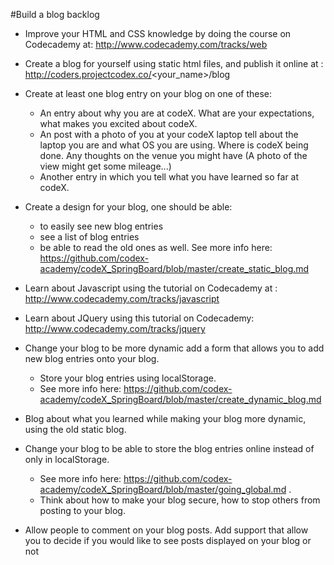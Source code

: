 #Build a blog backlog

* Improve your HTML and CSS knowledge by doing the course on Codecademy at:
	http://www.codecademy.com/tracks/web

* Create a blog for yourself using static html files, and publish it online at : http://coders.projectcodex.co/<your_name>/blog

* Create at least one blog entry on your blog on one of these:
	* An entry about why you are at codeX. What are your expectations, what makes you excited about codeX.
	* An post with a photo of you at your codeX laptop tell about the laptop you are and what OS you are using. Where is codeX being done. Any thoughts on the venue you might have (A photo of the view might get some mileage...)
	* Another entry in which you tell what you have learned so far at codeX. 	


* Create a design for your blog, one should be able:
	* to easily see new blog entries
	* see a list of blog entries
	* be able to read the old ones as well. 
See more info here: 
	https://github.com/codex-academy/codeX_SpringBoard/blob/master/create_static_blog.md

* Learn about Javascript using the tutorial on Codecademy at : 
	http://www.codecademy.com/tracks/javascript

* Learn about JQuery using this tutorial on Codecademy: http://www.codecademy.com/tracks/jquery

* Change your blog to be more dynamic add a form that allows you to add new blog entries onto your blog. 
	* Store your blog entries using localStorage. 
	* See more info here: https://github.com/codex-academy/codeX_SpringBoard/blob/master/create_dynamic_blog.md

* Blog about what you learned while making your blog more dynamic, using the old static blog.

* Change your blog to be able to store the blog entries online instead of only in localStorage. 
	* See more info here: https://github.com/codex-academy/codeX_SpringBoard/blob/master/going_global.md . 
	* Think about how to make your blog secure, how to stop others from posting to your blog.

* Allow people to comment on your blog posts. Add support that allow you to decide if you would like to see posts displayed on your blog or not
